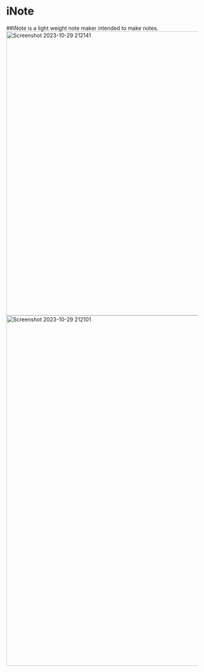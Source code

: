 # iNote
##iNote is a light weight note maker intended to make notes.<img width="746" alt="Screenshot 2023-10-29 212141" src="https://github.com/nasifayc/iNote/assets/130219241/751cda3e-9b6e-4927-ad14-ab8426d7a94f">
<img width="920" alt="Screenshot 2023-10-29 212101" src="https://github.com/nasifayc/iNote/assets/130219241/af48a2ac-c744-44c2-8cb3-ee328e0d8dcf">
